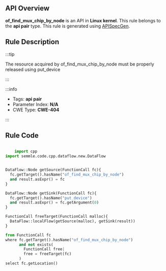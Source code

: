 ---
---


## API Overview
**of_find_mux_chip_by_node** is an API in **Linux kernel**. This rule belongs to the **api pair** type. This rule is generated using [APISpecGen](../../tools/APISpecGen).
## Rule Description

:::tip

The resource acquired by of_find_mux_chip_by_node must be properly released using put_device

:::

:::info

- Tags: **api pair**
- Parameter Index: **N/A**
- CWE Type: **CWE-404**

:::

## Rule Code
```python

    import cpp
import semmle.code.cpp.dataflow.new.DataFlow


DataFlow::Node getSource(FunctionCall fc){
  fc.getTarget().hasName("of_find_mux_chip_by_node")
  and result.asExpr() = fc
}

DataFlow::Node getSink(FunctionCall fc){
  fc.getTarget().hasName("put_device")
  and result.asExpr() = fc.getArgument(0)
}

FunctionCall freeTarget(FunctionCall malloc){
  DataFlow::localFlow(getSource(malloc), getSink(result))
}

from FunctionCall fc
where fc.getTarget().hasName("of_find_mux_chip_by_node")
      and not exists(
        FunctionCall free| 
        free = freeTarget(fc)
      )
select fc.getLocation()

    
```